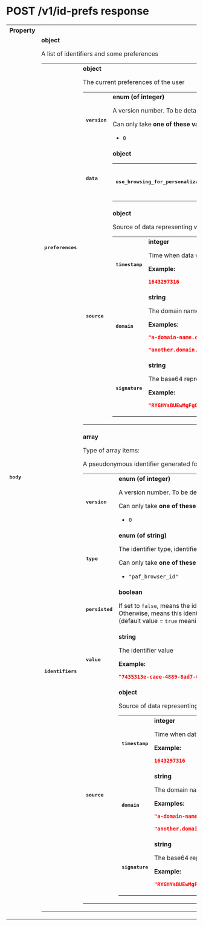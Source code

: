 # POST /v1/id-prefs response

<table>

<tr>
    <th> Property </th>
    <th> Description </th>
</tr>

<tr>
<td>
<pre><b>body</b></pre>
</td>
<td>
<b>object</b>

A list of identifiers and some preferences

<table>

<tr>
<td>
<pre><b>preferences</b></pre>
</td>
<td>
<b>object</b>

The current preferences of the user

<table>

<tr>
<td>
<pre><b>version</b></pre>
</td>
<td>
<b>enum (of integer)</b>

A version number. To be detailed.

Can only take **one of these values**:
* `0`
</td>
</tr>

<tr>
<td>
<pre><b>data</b></pre>
</td>
<td>
<b>object</b>

<table>

<tr>
<td>
<pre><b>use_browsing_for_personalization</b></pre>
</td>
<td>
<b>boolean</b>

`true` if the user accepted the usage of browsing history for ad personalization, `false` otherwise

</td>
</tr>

</table>

</td>
</tr>

<tr>
<td>
<pre><b>source</b></pre>
</td>
<td>
<b>object</b>

Source of data representing what contracting party created and signed the data

<table>

<tr>
<td>
<pre><b>timestamp</b></pre>
</td>
<td>
<b>integer</b>

Time when data was signed

**Example:** 

```json
1643297316
```

</td>
</tr>

<tr>
<td>
<pre><b>domain</b></pre>
</td>
<td>
<b>string</b>

The domain name of the entity that signed this data

**Examples:** 

```json
"a-domain-name.com"
```

```json
"another.domain.co.uk"
```

</td>
</tr>

<tr>
<td>
<pre><b>signature</b></pre>
</td>
<td>
<b>string</b>

The base64 representation of a data signature

**Example:** 

```json
"RYGHYsBUEwMgFgOJ9aUQl7ywl4xnqdmwWIgPbaIowbXbmZAFKLa7mcBJQuWh1wEskpu57SHn2mmCF6V5+cESgw=="
```

</td>
</tr>

</table>

</td>
</tr>

</table>

</td>
</tr>

<tr>
<td>
<pre><b>identifiers</b></pre>
</td>
<td>
<b>array</b>

Type of array items:

A pseudonymous identifier generated for a web user

<table>

<tr>
<td>
<pre><b>version</b></pre>
</td>
<td>
<b>enum (of integer)</b>

A version number. To be detailed.

Can only take **one of these values**:
* `0`
</td>
</tr>

<tr>
<td>
<pre><b>type</b></pre>
</td>
<td>
<b>enum (of string)</b>

The identifier type, identifier of type `paf_browser_id` is mandatory and is "pivot"

Can only take **one of these values**:
* `"paf_browser_id"`
</td>
</tr>

<tr>
<td>
<pre><b>persisted</b></pre>
</td>
<td>
<b>boolean</b>

If set to `false`, means the identifier has not yet been persisted as a cookie.<br>Otherwise, means this identifier is persisted as a PAF cookie<br>(default value = `true` meaning if the property is omitted the identifier *is* persisted)

</td>
</tr>

<tr>
<td>
<pre><b>value</b></pre>
</td>
<td>
<b>string</b>

The identifier value

**Example:** 

```json
"7435313e-caee-4889-8ad7-0acd0114ae3c"
```

</td>
</tr>

<tr>
<td>
<pre><b>source</b></pre>
</td>
<td>
<b>object</b>

Source of data representing what contracting party created and signed the data

<table>

<tr>
<td>
<pre><b>timestamp</b></pre>
</td>
<td>
<b>integer</b>

Time when data was signed

**Example:** 

```json
1643297316
```

</td>
</tr>

<tr>
<td>
<pre><b>domain</b></pre>
</td>
<td>
<b>string</b>

The domain name of the entity that signed this data

**Examples:** 

```json
"a-domain-name.com"
```

```json
"another.domain.co.uk"
```

</td>
</tr>

<tr>
<td>
<pre><b>signature</b></pre>
</td>
<td>
<b>string</b>

The base64 representation of a data signature

**Example:** 

```json
"RYGHYsBUEwMgFgOJ9aUQl7ywl4xnqdmwWIgPbaIowbXbmZAFKLa7mcBJQuWh1wEskpu57SHn2mmCF6V5+cESgw=="
```

</td>
</tr>

</table>

</td>
</tr>

</table>

</td>
</tr>

</table>

</td>
</tr>

</table>

